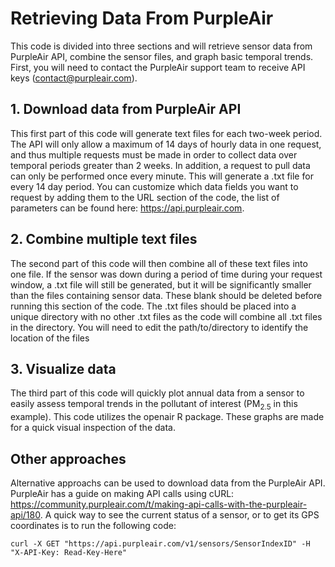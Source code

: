 # Retrieving Data From PurpleAir

This code is divided into three sections and will retrieve sensor data from PurpleAir API, combine the sensor files, and graph basic temporal trends. First, you will need to contact the PurpleAir support team to receive API keys (contact@purpleair.com). 

## 1. Download data from PurpleAir API
This first part of this code will generate text files for each two-week period. The API will only allow a maximum of 14 days of hourly data in one request, and thus multiple requests must be made in order to collect data over temporal periods greater than 2 weeks. In addition, a request to pull data can only be performed once every minute. This will generate a .txt file for every 14 day period. You can customize which data fields you want to request by adding them to the URL section of the code, the list of parameters can be found here: https://api.purpleair.com. 

## 2. Combine multiple text files
The second part of this code will then combine all of these text files into one file. If the sensor was down during a period of time during your request window, a .txt file will still be generated, but it will be significantly smaller than the files containing sensor data. These blank should be deleted before running this section of the code. The .txt files should be placed into a unique directory with no other .txt files as the code will combine all .txt files in the directory. You will need to edit the path/to/directory to identify the location of the files

## 3. Visualize data
The third part of this code will quickly plot annual data from a sensor to easily assess temporal trends in the pollutant of interest (PM<sub>2.5</sub> in this example). This code utilizes the openair R package. These graphs are made for a quick visual inspection of the data.  

## Other approaches
Alternative approachs can be used to download data from the PurpleAir API. PurpleAir has a guide on making API calls using cURL: https://community.purpleair.com/t/making-api-calls-with-the-purpleair-api/180. A quick way to see the current status of a sensor, or to get its GPS coordinates is to run the following code: 

```
curl -X GET "https://api.purpleair.com/v1/sensors/SensorIndexID" -H "X-API-Key: Read-Key-Here"
```
